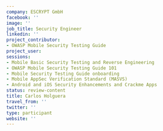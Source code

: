 ```yaml
---
company: ESCRYPT GmbH
facebook: ''
image: ''
job_title: Security Engineer
linkedin: ''
project_contributor:
- OWASP Mobile Security Testing Guide
project_user:
sessions:
- Mobile Basic Security Testing and Reverse Engineering
- OWASP Mobile Security Testing Guide 101
- Mobile Security Testing Guide onboarding
- Mobile AppSec Verification Standard (MASVS)
- Android and iOS Security Enhancements and Crackme Apps
status: review-content
title: Carlos Holguera
travel_from: ''
twitter: ''
type: participant
website: ''
---
```


<!-- put more details about participant here -->
